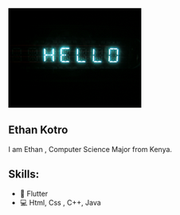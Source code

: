 <img src="https://github.com/EthanKotro/EthanKotro/blob/main/digital-hello-1532405.jpg" height=200/>
<!--![Design and Development](https://github.com/EthanKotro/EthanKotro/blob/main/digital-hello-1532405.jpg) -->

## Ethan Kotro
I am Ethan , Computer Science Major from Kenya.

## Skills:
* 📱 Flutter
* 💻 Html, Css , C++, Java
<!--
**EthanKotro/EthanKotro** is a ✨ _special_ ✨ repository because its `README.md` (this file) appears on your GitHub profile.

Here are some ideas to get you started:

- 🔭 I’m currently working on ...
- 🌱 I’m currently learning ...
- 👯 I’m looking to collaborate on ...
- 🤔 I’m looking for help with ...
- 💬 Ask me about ...
- 📫 How to reach me: ...
- 😄 Pronouns: ...
- ⚡ Fun fact: ...
-->

